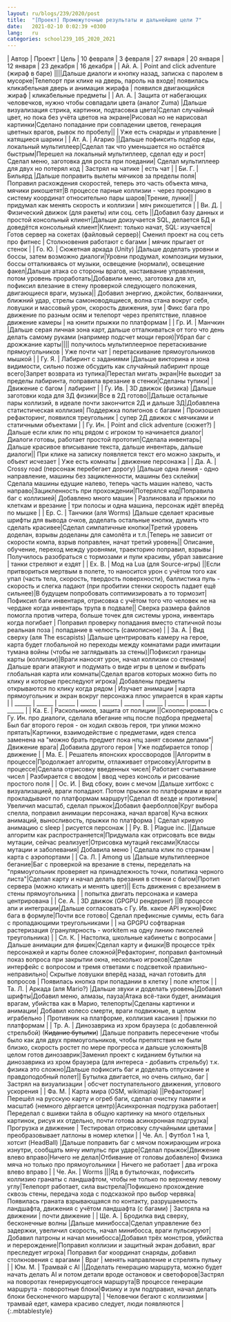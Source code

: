 ```yaml
---
layout: ru/blogs/239/2020/post
title:  "[Проект] Промежуточные результаты и дальнейшие цели 7"
date:   2021-02-10 0:02:39 +0300
lang:   ru
categories: school239_105_2020_2021
---
```


| Автор     | Проект | Цель | 10 февраля | 3 февраля | 27 января | 20 января | 12 января | 23 декабря | 16 декабря |
| Ай. А.    | Point and click adventure (жираф в баре)                                        ||||Дальше диалоги и кнопку назад, записка с паролем в мусорке|Телепорт при клике на дверь, пароль на входе| появилась кликабельная дверь и анимация жирафа  | появился двигающийся жираф | кликабельные предметы               |
| Ал. А.    | Защита от набегающих человечков, нужно чтобы совпадали цвета (аналог Zuma)      |Дальше визуализация стрика, картинки, подтасовка цвета|Сделал случайный цвет, но пока без учёта цветов на экране|Рисовал но не нарисовал картинки|Сделано попадание при совпадении цветов, генерация цветных врагов, рывок по пробелу||   | Уже есть снаряды и управление | катящиеся шарики               |
| Ат. А.    | Агарио                                                                          ||Дальше пофиксить подбор еды, локальный мультиплеер|Сделал так что уменьшается но остаётся быстрым|Перешел на локальный мультиплеер, сделал еду и рост|Сделал меню, заготовка для роста при поедании| Сделал мультиплеер для двух но потерял код  | Застрял на чатике | есть чат               |
| Би. Г.    | Бильярд                                                                         |Дальше поправить вылеты мячиков за пределы поля|Поправил расхождения скоростей, теперь это часть объекта мяча, мячики рикошетят|В процессе парные коллизии - через проекцию в систему координат относительно пары шаров|Трение, лунки||   | придумал как менять скорость и коллизии | мяч рикошетится               |
| Ви. Д.    | Физический движок (для ракеты) или соц. сеть                                    ||Добавил базу данных и простой консольный клиент|Дальше доизучается SQL, делается БД и доведётся консольный клиент|Клиент: только начат, SQL: изучается|Готов сервер на сокетах (файловый сервер)| Сменил проект на соц сеть про фитнес  | Столкновения работают с багами | мячик прыгает от стенок               |
| Го. Ю.    | Сюжетная аркада (Unity)                                                         |Дальше доделать уровни и боссы, затем возможно диалоги|Уровни продумал, композиции музыки, боссы отталкиваясь от музыки, освещение (нормали), освещение факел|Дальше атака со стороны врагов, настаивание управления, потом уровень проработать|Добавили меню, заготовка для хп, пофиксил влезание в стену проверкой следующего положения, двигающиеся враги, музыка|| Добавил энергию, джойстик, болванчики, ближний удар, стрелы самоноводящиеся, волна стана вокруг себя, ловушки и массовый урон, скорость движения, зум  | Фикс бага про движение по разным осям и телепорт через препятствие, плавное движение камеры | на юнити прыжки по платформам               |
| Гр. И.    | Манчкин                                                                         |Дальше серая личная зона карт, дальше отталкиваться от того что день делать самому руками (например подсчет мощи героя)|Убрал баг с дрожжание карты|||| получилось мультиплеерное перетаскивание прямоугольников  | Уже почти чат | перетаскивание прямоугольников мышкой               |
| Гу. Я.    | Лабиринт с заданиями                                                            |Дальше викторина и зона видимости, сильно позже обсудить как случайный лабиринт проще всего|Запрет возврата из тупика|Перестал мигать экран|Не выходит за пределы лабиринта, поправила врезание в стенки|Сделаны тупики|   | Движение с багом | лабиринт               |
| Гу. Ив.   | 3D движок (физика)                                                              |Дальше заготовки кода для 3Д физики|Все в 2Д готово||Дальше остальные пары коллизий, в идеале почти закончится 2Д и дальше 3Д|Добавлена статистическая коллизия| Поддержка полигонов с багами  | Произошел рефакторинг, появился треугольник | супер 2Д движок с мячиками и статичными объектами               |
| Гу. Ин.   | Point and click adventure (сюжет?)                                              |Дальше если клик по нпц рядом с игроком то начинается диалог|Диалоги готовы, работает простой прототип|Сделала инвентарь|Дальше красивое вписывание текста, дальше инвентарь, дальше диалоги|| При клике на записку появляется текст его можно закрыть, и объект исчезает  | Уже есть комнаты | движение персонажа               |
| Да. А.    | Crossy road (персонаж перебегает дорогу)                                        |Дальше одна линия - одно направление, машины без зацикленности, машины без склейки|Сделала машины едущие налево, теперь часть машин налево, часть направо|Зацикленность при прохождении|Потерялся код|Поправила баг с коллизией| Добавлено много машин  | Разлиновала и прыжки по клеткам и врезание | три полосы и одна машина, персонаж идёт вперёд по мышке               |
| Ер. С.    | Танчики (аля Worms)                                                             |Дальше сделает красивые шрифты для вывода очков, доделать остальные кнопки, думать что сделать красивее|Сделал симпатичные кнопки|Третий уровень доделан, взрывы доделаны для самолёта и т.п.|Теперь не зависит от скорости компа, взрыв поправлен, начат третий уровень|| Описание, обучение, переход между уровнями, траекторию поправил, взрывы  | Получилось разобраться с тормозами и пули красивы, убрал зависание | танки стреляют и ездят               |
| Ех. В.    | Мод на Lua (для Source-игры)                                                    ||Если притвориться мертвым в полете, то наносится урон с учётом того как упал (часть тела, скорость, твердость поверхности), баллистика пуль - скорость и слегка падают (при пробитии стенки скорость падает ещё сильнее)|В будущем попробовать соптимизировать а то тормозит|Пофиксил баги инвентаря, отрисовка с учётом того что человек не на чердаке когда инвентарь трупа в подвале|| Сверка размера файлов помогла против читера, больше точек для системы урона, инвентарь когда погибает  | Поправил проверку попадания вместо статичной позы реальная поза | попадание в челюсть (самописное)               |
| За. А.    | Вид сверху (аля The escapists)                                                  |Дальше центрировать камеру на герое, карта будет глобальной но переходы между комнатами ради имитации тумана войны (чтобы не заглядывать за стены)|Пофиксил границы карты (коллизии)|Враги наносят урон, начал коллизии со стенами|Дальше враги атакуют и подумать о виде игры в целом и выбрать глобальная карта или комнаты|Сделал врагов которых можно бить по клику и которые преследуют игрока| Добавлены предметы открываются по клику когда рядом  | Изучает анимации | карта прямоугольник и экран вокруг персонажа плюс упирается в края карты               |
| ______ | ______ | ______ | ______ | ______ | ______ | ______ | ______ | ______ | ______ |
| Ка. Е.    | Раскольников, защита от полиции                                                 ||Скооперировалась с Гу. Ин. про диалоги, сделала вбегание нпц после подбора предмета|Был баг второго героя - он ходил сквозь героя, три улики можно прятать|Картинки, взаимодействие с предметами, идея стелса заменена на "можно брать предмет пока нпц занят своими делами"|Движение врага| Добавила другого героя  | Уже подбирается топор | движение               |
| Ма. Е.    | Решатель японских кроссвородов                                                  ||Алгоритм в процессе|Продолжает алгоритм, отлаживает отрисовку|Алгоритм в процессе|Сделала отрисовку введенных чисел| Работает считывание чисел  | Разбирается с вводом | ввод через консоль и рисование простого поля               |
| Ос. И.    | Вид сбоку, воин с мечом                                                         |Дальше хитбокс с визуализацией, враги попадают. Потом прыжки по платформам и враги прокладывают по платформам маршрут|Сделал dt везде и противник|Увеличил масштаб, сделал прыжок|Добавил фаерболлов|Круг выбора спелла, поправил анимации персонажа, начал врагов| Куча всяких анимаций, выносливость, прыжки по платформа  | Сделал кривую анимацию с sleep | рисуется персонаж               |
| Ру. В.    | Plague inc.                                                                     ||Дальше алгоритм как распространяется|Придумала как отрисовать все виды мутации, сейчас реализует|Отрисовка мутаций гексами|Классы мутации и заболевания| Добавила меню  | Сделала клик по странам | карта с аэропортами               |
| Са. Л.    | Among us                                                                        |Дальше мультиплеерное бегание|Баг с проверкой на врезание в стены, переделать на "прямоугольник проверяет на принадлежность точки, политика черного листа"|Сделал карту и начал делать врезания в стенки с багом|Протип сервера (можно кликать и менять цвет)|| Есть движения с врезанием в стены прямоугольника  |  | попытка двигать персонажа и камера центрирована               |
| Се. А.    | 3D движок (GPGPU рендеринг)                                                     ||В процессе апи и интеграции|Дальше согласовать с Гу. Ив. какое API нужно|Фикс бага в формуле|Почти все готово| Сделал префиксные суммы, есть бага с пропадающими треугольниками  |  |   на GPGPU софтварная растеризация (гранулярность - workitem на одну линию пикселей треугольника)             |
| Сл. К.    | Настолка, школьные кабинеты с вопросами                                         |Дальше анимации для фишек|Сделал карту и фишки|В процессе трёх персонажей и карты более сложной|Рефакторинг, поправил фантомный показ вопроса при закрытии окна, несколько игроков|Сделан интерфейс с вопросом и тремя ответами с подсветкой правильно-неправильно| Скрытые ловушки вперёд назад, начал готовить для вопросов  | Появилась кнопка при попадании в клетку | поле клеток               |
| Та. Л.    | Аркада (аля Mario?)                                                             |Дальше звуки и доделать уровень|Добавил шрифты|Добавил меню, алмазы, пауза|Атака всё-таки будет, анимация врагам, убийства как в Марио, телепорты|Сделаны картинки и анимации| Добавил колесо смерти, враги подвижные, в целом играбельно  | Противник на платформе, коллизия касания | прыжки по платформам               |
| Тр. А.    | Динозаврика из хром браузера (с добавленной стрельбой) (~~Кидание бутылки~~)    |Дальше поправить пересечение чтобы было как для двух прямоугольников, чтобы препятствия не были близко, скорость ростет по мере прогресса и дальше усложнять|В целом готов динозаврик|Заменил проект с киданием бутылки на динозаврика из хром браузера (для интереса - добавить стрельбу) т.к. физика это сложно|Дальше пофиксить баг и доделать отпускание и правдоподобный полет|| Бутылка двигается, но очень сильно, баг  | Застрял на визуализации | обсчет поступательного движения, углового ускорения               |
| Фа. М.    | Карта мира (OSM, wikimapia)                                                     ||Рефакторинг|Перешёл на русскую карту и огреб баги, сделал очистку памяти и масштаб (немного дёргается центр)|Асинхронная подгрузка работает|Переделал с вшивки тайла в общую картинку на много отдельных картинок, рисуя их отдельно, почти готова асинхронная подгрузка| Прогрузка и движение  | Тестировал отрисовку случайными цветами | преобразовывает латлоны в номер клетки               |
| Че. Ал.   | Футбол 1 на 1, хотсит (HeadBall)                                                |Дальше поправить баг с мячом пожирающим игрока изнутри, сообщать мячу импульс при ударе|Сделал прыжок|Движение влево вправо|Ничего не делал|Отбивание от головы добавлено| Физика мяча но только про прямоугольники  | Ничего не работает | два игрока влево вправо               |
| Че. Ан.   | Worms                                                                           |||Яд в бутылочках, пофиксить коллизию гранаты с ландшафтом, чтобы не только по верхнему левому углу|Телепорт работает, сила выстрела|Пофикшено прохождение сквозь стены, передача хода с подсказкой про выбор червяка| Появилась граната взрывающаяся по контакту, разрушаемость ландшафта, движения с учётом ландшафта (с багами)  | Застряла на движении | почти движение               |
| Ще. А.    | Бродилка вид сверху, бесконечные волны                                          |Дальше минибосса|Сделал управление без задержки, увеличил скорость, начал минибосса, враги пульсируют|Добавил патроны и начал минибосса|Добавил трёх монстров, убийства и перерождение|Поправил коллизии и защитный экран добавил, враг преследует игрока| Поправил баг координат снаряды, добавил столкновения с врагами  | Враг | менять направление и стрелять пульку               |
| Юм. М.    | Трамвай с AI                                                                    ||Доделать генерацию маршрута, можно будет начать делать AI и потом детали вроде остановок и светофоров|Застрял на поворотах генерирующегося маршрута|В процессе генерации маршрута - поворотные блоки|Физику и зум подправил, начал делать блоки бесконечного маршрута|   | Человечки бегают с коллизиями | трамвай едет, камера красиво следует, люди появляются               |
{:.mbtablestyle}


<!---
| Автор     | Проект | Цель | 23 декабря        | 16 декабря        |
| Ай. А.    | ---    | ---  | ---               | ---               |
| Ал. А.    | ---    | ---  | ---               | ---               |
| Ат. А.    | ---    | ---  | ---               | ---               |
| Би. Г.    | ---    | ---  | ---               | ---               |
| Ви. Д.    | ---    | ---  | ---               | ---               |
| Го. Ю.    | ---    | ---  | ---               | ---               |
| Гр. И.    | ---    | ---  | ---               | ---               |
| Гу. Я.    | ---    | ---  | ---               | ---               |
| Гу. Ив.   | ---    | ---  | ---               | ---               |
| Гу. Ин.   | ---    | ---  | ---               | ---               |
| Да. А.    | ---    | ---  | ---               | ---               |
| Ер. С.    | ---    | ---  | ---               | ---               |
| Ех. В.    | ---    | ---  | ---               | ---               |
| За. А.    | ---    | ---  | ---               | ---               |
| ---       | ---    | ---  | ---               | ---               |
| Ка. Е.    | ---    | ---  | ---               | ---               |
| Ма. Е.    | ---    | ---  | ---               | ---               |
| Ос. И.    | ---    | ---  | ---               | ---               |
| Ру. В.    | ---    | ---  | ---               | ---               |
| Са. Л.    | ---    | ---  | ---               | ---               |
| Се. А.    | ---    | ---  | ---               | ---               |
| Сл. К.    | ---    | ---  | ---               | ---               |
| Та. Л.    | ---    | ---  | ---               | ---               |
| Тр. А.    | ---    | ---  | ---               | ---               |
| Фа. М.    | ---    | ---  | ---               | ---               |
| Че. Ал.   | ---    | ---  | ---               | ---               |
| Че. Ан.   | ---    | ---  | ---               | ---               |
| Ще. А.    | ---    | ---  | ---               | ---               |
| Юм. М.    | ---    | ---  | ---               | ---               |
-->

